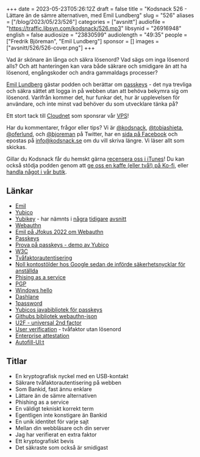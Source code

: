 +++
date = 2023-05-23T05:26:12Z
draft = false
title = "Kodsnack 526 - Lättare än de sämre alternativen, med Emil Lundberg"
slug = "526"
aliases = ["/blog/2023/05/23/526"]
categories = ["avsnitt"]
audiofile = "https://traffic.libsyn.com/kodsnack/526.mp3"
libsynid = "26916948"
english = false
audiosize = "23830599"
audiolength = "49:35"
people = ["Fredrik Björeman", "Emil Lundberg"]
sponsor = []
images = ["avsnitt/526/526-cover.png"]
+++

Vad är skönare än långa och säkra lösenord? Vad sägs om inga lösenord alls? Och att hanteringen kan vara både säkrare och smidigare än att ha lösenord, engångskoder och andra gammaldags processer?

[Emil Lundberg](https://emlun.se/about/) gästar podden och berättar om [passkeys](https://passkeys.dev/) - det nya trevliga och säkra sättet att logga in på webben utan att behöva bekymra sig om lösenord. Varifrån kommer det, hur funkar det, hur är upplevelsen för användare, och inte minst vad behöver du som utvecklare tänka på?

Ett stort tack till [Cloudnet](https://www.cloudnet.se) som sponsrar vår [VPS](https://en.wikipedia.org/wiki/Virtual_private_server)!

Har du kommentarer, frågor eller tips? Vi är [@kodsnack](https://www.twitter.com/kodsnack), [@tobiashieta](https://www.twitter.com/tobiashieta), [@oferlund](https://www.twitter.com/oferlund), och [@bjoreman](https://www.twitter.com/bjoreman) på Twitter, har en [sida på Facebook](https://www.facebook.com/kodsnack) och epostas på [info@kodsnack.se](mailto:info@kodsnack.se) om du vill skriva längre. Vi läser allt som skickas.

Gillar du Kodsnack får du hemskt gärna [recensera oss i iTunes](https://itunes.apple.com/se/podcast/kodsnack/id561631498?l=en)! Du kan också stödja podden genom att <a href="https://ko-fi.com/kodsnack" rel="payment">ge oss en kaffe (eller två!) på Ko-fi</a>, eller [handla något i vår butik](https://shop.spreadshirt.se/kodsnack/).

## Länkar ##
* [Emil](https://emlun.se/about/)
* [Yubico](https://www.yubico.com/)
* [Yubikey](https://www.yubico.com/products/ease-of-use/) - har nämnts i [några](https://kodsnack.se/42/) [tidigare](https://kodsnack.se/273/) [avsnitt](https://kodsnack.se/274/)
* [Webauthn](https://webauthn.guide/)
* [Emil på Jfokus 2022 om Webauthn](https://www.jfokus.se/jfokus22/talks/894)
* [Passkeys](https://passkeys.dev/)
* [Prova på passkeys - demo av Yubico](https://passkey.org)
* [W3C](https://en.wikipedia.org/wiki/World_Wide_Web_Consortium)
* [Tvåfaktorautentisering](https://en.wikipedia.org/wiki/Multi-factor_authentication)
* [Noll kontostölder hos Google sedan de införde säkerhetsnycklar för anställda](https://krebsonsecurity.com/2018/07/google-security-keys-neutralized-employee-phishing/)
* [Phising as a service](https://www.bleepingcomputer.com/news/security/new-greatness-service-simplifies-microsoft-365-phishing-attacks/)
* [PGP](https://en.wikipedia.org/wiki/Pretty_Good_Privacy)
* [Windows hello](https://support.microsoft.com/en-us/windows/learn-about-windows-hello-and-set-it-up-dae28983-8242-bb2a-d3d1-87c9d265a5f0)
* [Dashlane](https://en.wikipedia.org/wiki/Dashlane)
* [1password](https://en.wikipedia.org/wiki/1Password)
* [Yubicos javabibliotek för passkeys](https://developers.yubico.com/java-webauthn-server/)
* [Githubs bibliotek webauthn-json](https://github.com/github/webauthn-json)
* [U2F - universal 2nd factor](https://en.wikipedia.org/wiki/Universal_2nd_Factor)
* [User verification](https://developers.yubico.com/WebAuthn/WebAuthn_Developer_Guide/User_Presence_vs_User_Verification.html) - tvåfaktor utan lösenord
* [Enterprise attestation](https://developers.yubico.com/WebAuthn/Concepts/Enterprise_Attestation/)
* [Autofill-UI:t](https://developer.chrome.com/blog/webauthn-conditional-ui/)

## Titlar ##
* En kryptografisk nyckel med en USB-kontakt
* Säkrare tvåfaktorautentisering på webben
* Som Bankid, fast ännu enklare
* Lättare än de sämre alternativen
* Phishing as a service
* En väldigt tekniskt korrekt term
* Egentligen inte konstigare än Bankid
* En unik identitet för varje sajt
* Mellan din webbläsare och din server
* Jag har verifierat en extra faktor
* Ett kryptografiskt bevis
* Det säkraste som också är smidigast